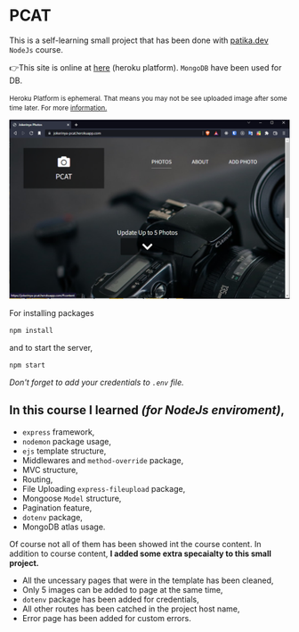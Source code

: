 # PCAT

This is a self-learning small project that has been done with <a href="https://www.patika.dev/" target="_blank">patika.dev</a> `NodeJs` course.

👉This site is online at <a href="https://jokerinya-pcat.herokuapp.com/" target="_blank">here</a> (heroku platform). `MongoDB` have been used for DB.

<small>Heroku Platform is ephemeral. That means you may not be see uploaded image after some time later. For more <a href="https://devcenter.heroku.com/articles/dynos#ephemeral-filesystem" target="_blank">information.</a>

![Capture.PNG](Capture.PNG)

</small>

For installing packages

```bash
npm install
```

and to start the server,

```bash
npm start
```

_Don't forget to add your credentials to `.env` file._

## In this course I learned _(for NodeJs enviroment)_,

- `express` framework,
- `nodemon` package usage,
- `ejs` template structure,
- Middlewares and `method-override` package,
- MVC structure,
- Routing,
- File Uploading `express-fileupload` package,
- Mongoose `Model` structure,
- Pagination feature,
- `dotenv` package,
- MongoDB atlas usage.

Of course not all of them has been showed int the course content. In addition to course content, **I added some extra specaialty to this small project.**

- All the uncessary pages that were in the template has been cleaned,
- Only 5 images can be added to page at the same time,
- `dotenv` package has been added for credentials,
- All other routes has been catched in the project host name,
- Error page has been added for custom errors.
